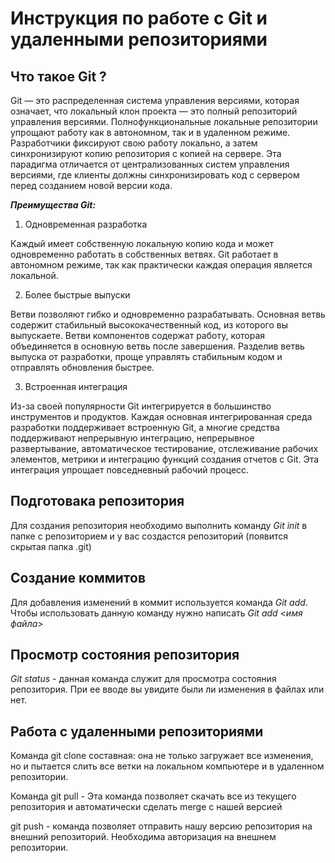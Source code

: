 # Инструкция по работе с Git и удаленными  репозиториями #

## Что такое Git ?
Git — это распределенная система управления версиями, которая означает, что локальный клон проекта — это полный репозиторий управления версиями. Полнофункциональные локальные репозитории упрощают работу как в автономном, так и в удаленном режиме. Разработчики фиксируют свою работу локально, а затем синхронизируют копию репозитория с копией на сервере. Эта парадигма отличается от централизованных систем управления версиями, где клиенты должны синхронизировать код с сервером перед созданием новой версии кода.

***Преимущества Git:***

1. Одновременная разработка

Каждый имеет собственную локальную копию кода и может одновременно работать в собственных ветвях. Git работает в автономном режиме, так как практически каждая операция является локальной.

2. Более быстрые выпуски

Ветви позволяют гибко и одновременно разрабатывать. Основная ветвь содержит стабильный высококачественный код, из которого вы выпускаете. Ветви компонентов содержат работу, которая объединяется в основную ветвь после завершения. Разделив ветвь выпуска от разработки, проще управлять стабильным кодом и отправлять обновления быстрее.

3. Встроенная интеграция

Из-за своей популярности Git интегрируется в большинство инструментов и продуктов. Каждая основная интегрированная среда разработки поддерживает встроенную Git, а многие средства поддерживают непрерывную интеграцию, непрерывное развертывание, автоматическое тестирование, отслеживание рабочих элементов, метрики и интеграцию функций создания отчетов с Git. Эта интеграция упрощает повседневный рабочий процесс. 

## Подготовака репозитория
Для создания репозитория необходимо выполнить команду *Git init* в папке с репозиторием и у вас создастся  репозиторий (появится скрытая папка .git)

## Создание коммитов
Для добавления изменений в коммит используется команда *Git add*. Чтобы использовать данную команду нужно написать *Git add <имя файла>*

## Просмотр состояния репозитория
*Git status* - данная команда служит для просмотра состояния репозитория. При ее вводе вы увидите были ли изменения в файлах или нет.

## Работа с удаленными репозиториями 
Команда git clone составная: она не только загружает все изменения, но и пытается слить все ветки на локальном компьютере и в удаленном репозитории.

Команда git pull - Эта команда позволяет скачать все из текущего репозитория и автоматически сделать merge с нашей версией

git push - команда позволяет отправить нашу версию репозитория на внешний репозиторий. Необходима авторизация на внешнем репозитории.       